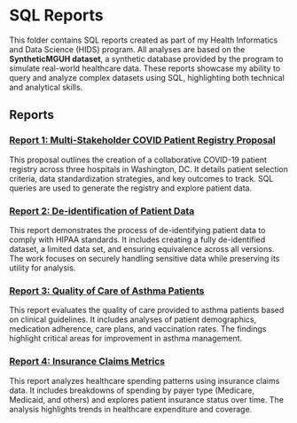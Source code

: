 # SQL Reports

This folder contains SQL reports created as part of my Health Informatics and Data Science (HIDS) program. All analyses are based on the **SyntheticMGUH dataset**, a synthetic database provided by the program to simulate real-world healthcare data. These reports showcase my ability to query and analyze complex datasets using SQL, highlighting both technical and analytical skills.

## Reports

### [Report 1: Multi-Stakeholder COVID Patient Registry Proposal](https://natalierellis.github.io/HIDS-Portfolio/SQL_Synthea_Reports/multi-stakeholder-covid-patient-registry.html)
This proposal outlines the creation of a collaborative COVID-19 patient registry across three hospitals in Washington, DC. It details patient selection criteria, data standardization strategies, and key outcomes to track. SQL queries are used to generate the registry and explore patient data.

### [Report 2: De-identification of Patient Data](https://natalierellis.github.io/HIDS-Portfolio/SQL_Synthea_Reports/Deidentified_patient_registry.html)
This report demonstrates the process of de-identifying patient data to comply with HIPAA standards. It includes creating a fully de-identified dataset, a limited data set, and ensuring equivalence across all versions. The work focuses on securely handling sensitive data while preserving its utility for analysis.

### [Report 3: Quality of Care of Asthma Patients](https://natalierellis.github.io/HIDS-Portfolio/SQL_Synthea_Reports/QI_asthmatics.html)
This report evaluates the quality of care provided to asthma patients based on clinical guidelines. It includes analyses of patient demographics, medication adherence, care plans, and vaccination rates. The findings highlight critical areas for improvement in asthma management.

### [Report 4: Insurance Claims Metrics](https://natalierellis.github.io/HIDS-Portfolio/SQL_Synthea_Reports/synthetic_mguh_metrics.html)
This report analyzes healthcare spending patterns using insurance claims data. It includes breakdowns of spending by payer type (Medicare, Medicaid, and others) and explores patient insurance status over time. The analysis highlights trends in healthcare expenditure and coverage.

